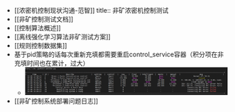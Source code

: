 - [[浓密机控制现状沟通-范智]]
  title:: 非矿浓密机控制测试
- [[非矿控制测试文档]]
- [[控制算法概述]]
- [[离线强化学习算法非矿测试方案]]
- [[规则控制数据集]]
- 基于pid策略的话每次重新充填都需要重启control_service容器（积分项在非充填时间也在累计，过大）
	- ![image.png](../assets/image_1670473601946_0.png)
- [[非矿控制系统部署问题日志]]